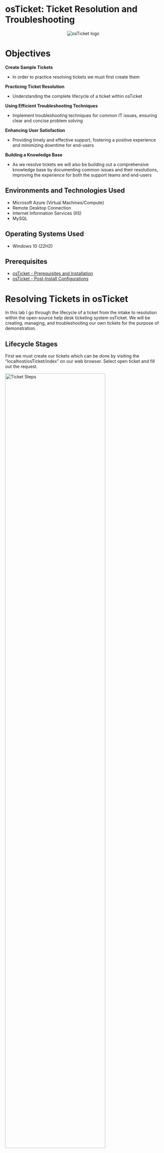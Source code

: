 # osTicket: Ticket Resolution and Troubleshooting

<p align="center">
<img src="https://i.imgur.com/Clzj7Xs.png" alt="osTicket logo"/>
</p>

<h1>Objectives</h1>

<b>Create Sample Tickets</b>

  - In order to practice resolving tickets we must first create them

<b>Practicing Ticket Resolution</b>

  - Understanding the complete lifecycle of a ticket within osTicket

<b>Using Efficient Troubleshooting Techniques</b>

  - Implement troubleshooting techniques for common IT issues, ensuring clear and concise problem solving

<b>Enhancing User Satisfaction</b>

 - Providing timely and effective support, fostering a positive experience and minimizing downtime for end-users

<b>Building a Knowledge Base</b>

  - As we resolve tickets we will also be building out a comprehensive knowledge base by documenting common issues and their resolutions, improving the experience for both the support teams and end-users


<h2>Environments and Technologies Used</h2>

- Microsoft Azure (Virtual Machines/Compute)
- Remote Desktop Connection
- Internet Information Services (IIS)
- MySQL

<h2>Operating Systems Used </h2>

- Windows 10</b> (22H2)

<h2>Prerequisites</h2>

- [osTicket - Prerequisites and Installation](https://github.com/ben-trainer/osTicket-prerequisites)
- [osTicket - Post-Install Configurations](https://github.com/ben-trainer/osTicket-post-install-cfg)


<h1>Resolving Tickets in osTicket</h1>

In this lab I go through the lifecycle of a ticket from the intake to resolution within the open-source help desk ticketing system osTicket. We will be creating, managing, and troubleshooting our own tickets for the purpose of demonstration. <br />

<h2>Lifecycle Stages</h2>

First we must create our tickets which can be done by visiting the “localhost/osTicket/index” on our web browser. Select open ticket and fill out the request.

<p>
<img src="https://i.imgur.com/HC8kKV0.png" height="80%" width="80%" alt="Ticket Steps"/>



Once we have created our sample tickets they will appear in our tickets tab within our admin panel. Here I created a variety of tickets which need to be categorized based on priority and assign them to the correct professional.



<img src="https://i.imgur.com/GDQ6vLa.png" height="80%" width="80%" alt="Ticket Steps"/>
</p>
<p>
Jane Doe worked the ticket and assigned it to the System Administrator department, also setting the SLA level, and adjusted the Priority Level. The customers are also able to select the Help Topic to help the IT professionals categorize tickets better.

</p>
<br />

<p>
<img src="https://i.imgur.com/gtw5Nok.png" height="80%" width="80%" alt="Ticket Steps"/>

This is what the ticket looks like on the System Administrator’s side, logged in as Benjamin Bravo.
  
<img src="https://i.imgur.com/cACxLCP.png" height="80%" width="80%" alt="Ticket Steps"/>
</p>
<p>
Here I resolve the issue, closing the ticket, and you can see the updated ticket here.

</p>
<br />

<p>
<img src="https://i.imgur.com/j29yfjo.png" height="80%" width="80%" alt="Ticket Steps"/>

Jane Doe was able to work the ticket and assign it to herself, resolving the issue promptly.

<img src="https://i.imgur.com/H0vCre3.png" height="80%" width="80%" alt="Ticket Steps"/>

Jane Doe reached out to John with a warm hand off. Now John Doe (me) received the ticket directly into his ticket queue. Where John Doe (me) was able to resolve it promptly.

<img src="https://i.imgur.com/Tfk912Y.png" height="80%" width="80%" alt="Ticket Steps"/>


The result from the agent's on the Agent Panel.


<img src="https://i.imgur.com/0t58zTx.png" height="80%" width="80%" alt="Ticket Steps"/>
</p>
<p>


</p>
<br />

<h2>Lessons Learned</h2>

I learned of the use of SLAs in help desk positions, which can change the priority of a ticket, outside of its own categorized priority to uphold a specific company’s quotas. Building out a database like this from scratch helped me understand how valuable documentation is within a helpdesk environment regarding departments and who to assign tickets to. Ensuring concise clear communication between each other.


Strong communication is critical while resolving tickets, being clear and concise go a long way for you coworkers and customers. Tickets are coming in with very different or similar issues and should be assigned to the appropriate person or team. Jane was able to manage and resolve a ticket on her own quickly without the need to have John resolve it, lightening the load on John. This also shows the importance of documentation as the ticket was able to be resolved and another agent wouldn't accidentally work a ticket that is already done. The documentation can also be later used to fix the problem in the future, ensuring smoother operations within the company.
